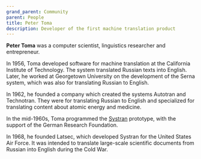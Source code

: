 ```yaml
---
grand_parent: Community
parent: People
title: Peter Toma
description: Developer of the first machine translation product
---
```


**Peter Toma** was a computer scientist, linguistics researcher and entrepreneur.

In 1956, Toma developed software for machine translation at the California Institute of Technology.
The system translated Russian texts into English. Later, he worked at Georgetown University on the
development of the Serna system, which was also for translating Russian to English.

In 1962, he founded a company which created the systems Autotran and Technotran.
They were for translating Russian to English and specialized for translating content about atomic energy and medicine.

In the mid-1960s, Toma programmed the [Systran](/business/companies.md#systran) prototype, with the support of the German Research Foundation.

In 1968, he founded Latsec, which developed Systran for the United States Air Force.
It was intended to translate large-scale scientific documents from Russian into English during the Cold War.
